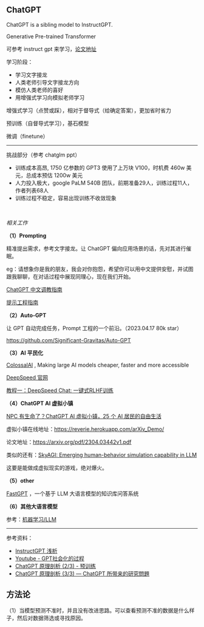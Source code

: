 
## ChatGPT

ChatGPT is a sibling model to InstructGPT.

Generative Pre-trained Transformer

可参考 instruct gpt 来学习，[论文地址](https://arxiv.org/abs/2203.02155)

学习阶段：
- 学习文字接龙
- 人类老师引导文字接龙方向
- 模仿人类老师的喜好
- 用增强式学习向模拟老师学习

增强式学习（点赞或踩），相对于督导式（给确定答案），更加省时省力


预训练（自督导式学习），基石模型

微调（finetune）

---------------

挑战部分（参考 chatglm ppt）
- 训练成本高昂, 1750 亿参数的 GPT3 使用了上万块 V100，时机费 460w 美元，总成本预估 1200w 美元
- 人力投入极大，google PaLM 540B 团队，前期准备29人，训练过程11人，作者列表68人
- 训练过程不稳定，容易出现训练不收敛现象





</br>

_相关工作_

**（1）Prompting**

精准提出需求，参考文字接龙。让 ChatGPT 偏向应用场景的话，先对其进行催眠。

eg：请想象你是我的朋友，我会对你抱怨，希望你可以用中文提供安慰，并试图跟我聊聊，在对话过程中展现同理心，现在我们开始。

[ChatGPT 中文调教指南](https://github.com/PlexPt/awesome-chatgpt-prompts-zh)

[提示工程指南](https://www.promptingguide.ai/zh)

**（2）Auto-GPT**

让 GPT 自动完成任务，Prompt 工程的一个前沿。（2023.04.17 80k star）

https://github.com/Significant-Gravitas/Auto-GPT

**（3）AI 平民化**

[ColossalAI](https://github.com/hpcaitech/ColossalAI) , Making large AI models cheaper, faster and more accessible

[DeepSpeed 官网](https://www.deepspeed.ai/)

[教程一：DeepSpeed Chat: 一键式RLHF训练](https://zhuanlan.zhihu.com/p/621735849)

**（4）ChatGPT AI 虚拟小镇**

[NPC 有生命了？ChatGPT AI 虚拟小镇，25 个 AI 居民的自由生活](https://www.bilibili.com/video/BV1vv4y1J7Li/)

虚拟小镇在线地址：https://reverie.herokuapp.com/arXiv_Demo/

论文地址：https://arxiv.org/pdf/2304.03442v1.pdf

类似的还有：[SkyAGI: Emerging human-behavior simulation capability in LLM](https://github.com/litanlitudan/skyagi)

这要是能做成虚拟现实的游戏，绝对爆火。

**（5）other**


[FastGPT](https://github.com/labring/FastGPT) ，一个基于 LLM 大语言模型的知识库问答系统

**（6）其他大语言模型**

参考：[机器学习/LLM](/ML/llm)



-------------------

参考资料：
- [InstructGPT 浅析](https://www.qin.news/instructgpt/)
- [Youtube - GPT社会化的过程](https://www.youtube.com/watch?v=e0aKI2GGZNg)
- [ChatGPT 原理剖析 (2/3) - 预训练](https://www.youtube.com/watch?v=1ah7Qsri_c8)
- [ChatGPT 原理剖析 (3/3) — ChatGPT 所带来的研究問題](https://www.youtube.com/watch?v=UsaZhQ9bY2k)


## 方法论

（1）当模型预测不准时，并且没有改进思路。可以查看预测不准的数据是什么样子，然后对数据筛选或寻找原因。




